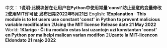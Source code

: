 ﻿中文：
1**说明·此模块皆在让用户在Python中使用常量'const'防止恶意的变量修改**
2**使用MIT许可证**
                            **发布日期2022年5月21日**
English:
1**Explanation · This module is to let users use constant 'const' in Python to prevent malicious variable modification**
2**Using the MIT license**
                             **Release date 21 May 2022**
World:
1**Klarigo · Ĉi tiu modulo estas lasi uzantojn uzi konstantan 'const' en Python por malhelpi malican varian modifon**
2**Uzante la MIT-licencon**
                             **Eldondato 21 majo 2022**